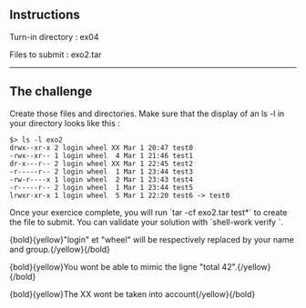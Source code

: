 ## Instructions

Turn-in directory : ex04

Files to submit : exo2.tar

---
## The challenge

Create those files and directories. Make sure that the display of an ls -l in your directory looks like this :

	$> ls -l exo2
	drwx--xr-x 2 login wheel XX Mar 1 20:47 test0
	-rwx--xr-- 1 login wheel  4 Mar 1 21:46 test1
	dr-x---r-- 2 login wheel XX Mar 1 22:45 test2
	-r-----r-- 2 login wheel  1 Mar 1 23:44 test3
	-rw-r----x 1 login wheel  2 Mar 1 23:43 test4
	-r-----r-- 2 login wheel  1 Mar 1 23:44 test5
	lrwxr-xr-x 1 login wheel  5 Mar 1 22:20 test6 -> test0

Once your exercice complete, you will run \`tar -cf exo2.tar test*\` to create the file to submit.
You can validate your solution with \`shell-work verify <your-file>\`.

{bold}{yellow}"login" et "wheel" will be respectively replaced by your name and group.{/yellow}{/bold}

{bold}{yellow}You wont be able to mimic the ligne "total 42".{/yellow}{/bold}

{bold}{yellow}The XX wont be taken into account{/yellow}{/bold}
